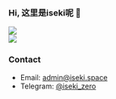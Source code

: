 ### Hi, 这里是iseki呢 👋

<a href="https://github.com/cpdyj/"><img src="https://github-readme-stats.vercel.app/api?username=cpdyj" /></a>
<br />
<a href="https://github.com/cpdyj/"><img src="https://github-readme-stats.vercel.app/api/top-langs/?username=cpdyj" /></a>

### Contact

- Email: <admin@iseki.space>
- Telegram: [@iseki_zero](https://t.me/iseki_zero)

<!--
**cpdyj/cpdyj** is a ✨ _special_ ✨ repository because its `README.md` (this file) appears on your GitHub profile.

Here are some ideas to get you started:

- 🔭 I’m currently working on ...
- 🌱 I’m currently learning ...
- 👯 I’m looking to collaborate on ...
- 🤔 I’m looking for help with ...
- 💬 Ask me about ...
- 📫 How to reach me: ...
- 😄 Pronouns: ...
- ⚡ Fun fact: ...
-->
